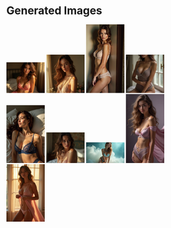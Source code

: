 # Generated Images



<img src="2025_07_04_01.webp" width="100"/> <img src="2025_07_04_02.webp" width="100"/> <img src="2025_07_04_03.webp" width="100"/> <img src="2025_07_04_04.webp" width="100"/> <img src="2025_07_04_05.webp" width="100"/> <img src="2025_07_04_06.webp" width="100"/> <img src="2025_07_04_07.webp" width="100"/> <img src="2025_07_04_08.webp" width="100"/> <img src="2025_07_04_09.webp" width="100"/>